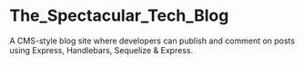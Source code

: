 # The_Spectacular_Tech_Blog
A CMS-style blog site  where developers can publish and comment on posts using Express, Handlebars, Sequelize &amp; Express.
